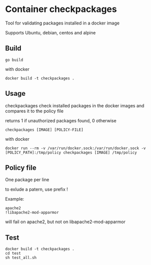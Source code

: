 # Container checkpackages

Tool for validating packages installed in a docker image

Supports Ubuntu, debian, centos and alpine

## Build 
    go build 

with docker 

    docker build -t checkpackages . 

## Usage
checkpackages check installed packages in the docker images and compares it to the policy file

returns 1 if unauthorized packages found, 0 otherwise


    checkpackages [IMAGE] [POLICY-FILE]

with docker

    docker run --rm -v /var/run/docker.sock:/var/run/docker.sock -v [POLICY_PATH]:/tmp/policy checkpackages [IMAGE] /tmp/policy

## Policy file
One package per line

to exlude a patern, use prefix !


Example:

    apache2
    !libapache2-mod-apparmor

will fail on apache2, but not on libapache2-mod-apparmor

## Test
    docker build -t checkpackages . 
    cd test
    sh test_all.sh


